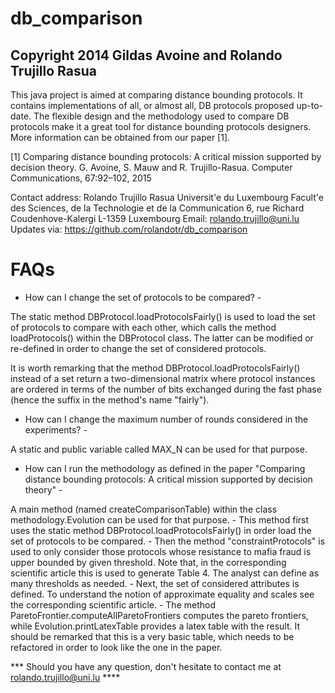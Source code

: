 db_comparison
=============

Copyright 2014 Gildas Avoine and Rolando Trujillo Rasua
-----------------

This java project is aimed at comparing distance bounding protocols. It contains implementations of all, 
or almost all, DB protocols proposed up-to-date. The flexible design and the methodology used to compare 
DB protocols make it a great tool for distance bounding protocols designers. More information can be 
obtained from our paper [1].

[1] Comparing distance bounding protocols: A critical mission supported by decision theory. G. Avoine, S. Mauw and R. Trujillo-Rasua. Computer Communications, 67:92–102, 2015 

Contact address:
Rolando Trujillo Rasua
Universit\'e du Luxembourg 
Facult\'e des Sciences, de la Technologie et de la Communication
6, rue Richard Coudenhove-Kalergi
L-1359 Luxembourg
Email: rolando.trujillo@uni.lu
Updates via: https://github.com/rolandotr/db_comparison

FAQs
====

- How can I change the set of protocols to be compared? -

The static method DBProtocol.loadProtocolsFairly() is used to load the set of protocols to compare with each other, which calls the method loadProtocols() within the DBProtocol class. The latter can be modified or re-defined in order to change the set of considered protocols.

It is worth remarking that the method DBProtocol.loadProtocolsFairly() instead of a set return a two-dimensional matrix where protocol instances are ordered in terms of the number of bits exchanged during the fast phase (hence the suffix in the method's name "fairly").

- How can I change the maximum number of rounds considered in the experiments? - 

A static and public variable called MAX_N can be used for that purpose. 

- How can I run the methodology as defined in the paper "Comparing distance bounding protocols: A critical mission supported by decision theory" -

A main method (named createComparisonTable) within the class methodology.Evolution can be used for that purpose. 
	- This method first uses the static method DBProtocol.loadProtocolsFairly() in order load the set of protocols to be compared. 
	- Then the method "constraintProtocols" is used to only consider those protocols whose resistance to mafia fraud is upper bounded by given threshold. Note that, in the
	corresponding scientific article this is used to generate Table 4. The analyst can define as many thresholds as needed.
	- Next, the set of considered attributes is defined. To understand the notion of approximate equality and scales see the corresponding scientific article.
	- The method ParetoFrontier.computeAllParetoFrontiers computes the pareto frontiers, while Evolution.printLatexTable provides a latex table with the result. It should be remarked that this is a very basic table, which needs to be refactored in order to look like the one in the paper.
	
*** Should you have any question, don't hesitate to contact me at rolando.trujillo@uni.lu ****
